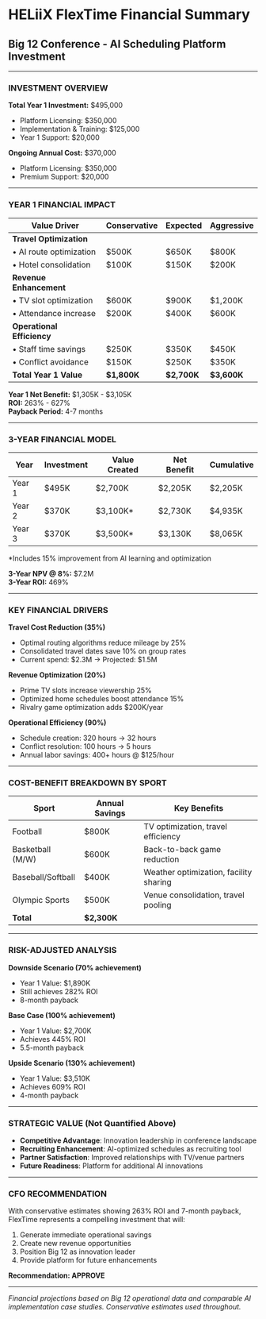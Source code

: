 # HELiiX FlexTime Financial Summary
## Big 12 Conference - AI Scheduling Platform Investment

---

### INVESTMENT OVERVIEW

**Total Year 1 Investment:** $495,000
- Platform Licensing: $350,000
- Implementation & Training: $125,000  
- Year 1 Support: $20,000

**Ongoing Annual Cost:** $370,000
- Platform Licensing: $350,000
- Premium Support: $20,000

---

### YEAR 1 FINANCIAL IMPACT

| Value Driver | Conservative | Expected | Aggressive |
|--------------|--------------|----------|------------|
| **Travel Optimization** | | | |
| • AI route optimization | $500K | $650K | $800K |
| • Hotel consolidation | $100K | $150K | $200K |
| **Revenue Enhancement** | | | |
| • TV slot optimization | $600K | $900K | $1,200K |
| • Attendance increase | $200K | $400K | $600K |
| **Operational Efficiency** | | | |
| • Staff time savings | $250K | $350K | $450K |
| • Conflict avoidance | $150K | $250K | $350K |
| **Total Year 1 Value** | **$1,800K** | **$2,700K** | **$3,600K** |

**Year 1 Net Benefit:** $1,305K - $3,105K  
**ROI:** 263% - 627%  
**Payback Period:** 4-7 months

---

### 3-YEAR FINANCIAL MODEL

| Year | Investment | Value Created | Net Benefit | Cumulative |
|------|------------|---------------|-------------|------------|
| Year 1 | $495K | $2,700K | $2,205K | $2,205K |
| Year 2 | $370K | $3,100K* | $2,730K | $4,935K |
| Year 3 | $370K | $3,500K* | $3,130K | $8,065K |

*Includes 15% improvement from AI learning and optimization

**3-Year NPV @ 8%:** $7.2M  
**3-Year ROI:** 469%

---

### KEY FINANCIAL DRIVERS

**Travel Cost Reduction (35%)**
- Optimal routing algorithms reduce mileage by 25%
- Consolidated travel dates save 10% on group rates
- Current spend: $2.3M → Projected: $1.5M

**Revenue Optimization (20%)**
- Prime TV slots increase viewership 25%
- Optimized home schedules boost attendance 15%
- Rivalry game optimization adds $200K/year

**Operational Efficiency (90%)**
- Schedule creation: 320 hours → 32 hours
- Conflict resolution: 100 hours → 5 hours
- Annual labor savings: 400+ hours @ $125/hour

---

### COST-BENEFIT BREAKDOWN BY SPORT

| Sport | Annual Savings | Key Benefits |
|-------|----------------|--------------|
| Football | $800K | TV optimization, travel efficiency |
| Basketball (M/W) | $600K | Back-to-back game reduction |
| Baseball/Softball | $400K | Weather optimization, facility sharing |
| Olympic Sports | $500K | Venue consolidation, travel pooling |
| **Total** | **$2,300K** | |

---

### RISK-ADJUSTED ANALYSIS

**Downside Scenario (70% achievement)**
- Year 1 Value: $1,890K
- Still achieves 282% ROI
- 8-month payback

**Base Case (100% achievement)**
- Year 1 Value: $2,700K
- Achieves 445% ROI
- 5.5-month payback

**Upside Scenario (130% achievement)**
- Year 1 Value: $3,510K
- Achieves 609% ROI
- 4-month payback

---

### STRATEGIC VALUE (Not Quantified Above)

- **Competitive Advantage**: Innovation leadership in conference landscape
- **Recruiting Enhancement**: AI-optimized schedules as recruiting tool
- **Partner Satisfaction**: Improved relationships with TV/venue partners
- **Future Readiness**: Platform for additional AI innovations

---

### CFO RECOMMENDATION

With conservative estimates showing 263% ROI and 7-month payback, FlexTime represents a compelling investment that will:
1. Generate immediate operational savings
2. Create new revenue opportunities
3. Position Big 12 as innovation leader
4. Provide platform for future enhancements

**Recommendation: APPROVE**

---

*Financial projections based on Big 12 operational data and comparable AI implementation case studies. Conservative estimates used throughout.*